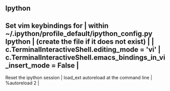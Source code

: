 Ipython
--------------------------------------------------------------------------------
Set vim keybindings for      | within ~/.ipython/profile_default/ipython_config.py
Ipython                      |    (create the file if it does not exist)
                             |
                             | c.TerminalInteractiveShell.editing_mode = 'vi' 
                             | c.TerminalInteractiveShell.emacs_bindings_in_vi_insert_mode = False
                             |
--------------------------------------------------------------------------------
Reset the ipython session    | load_ext autoreload
at the command line          | %autoreload 2
                             |
